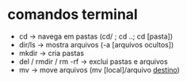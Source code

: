 # comandos terminal

- cd -> navega em pastas (cd/ ; cd ..; cd [pasta])
- dir/ls -> mostra arquivos (-a [arquivos ocultos])
- mkdir -> cria pastas
- del / rmdir / rm -rf -> exclui pastas e arquivos
- mv -> move arquivos (mv [local]/arquivo [destino](./pasta))
